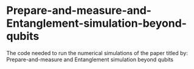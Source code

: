 # Prepare-and-measure-and-Entanglement-simulation-beyond-qubits
The code needed to run the numerical simulations of the paper titled by: Prepare-and-measure and Entanglement simulation beyond qubits
